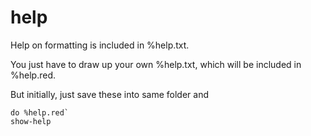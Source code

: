 # help

Help on formatting is included in %help.txt.

You just have to draw up your own %help.txt, which will be included in %help.red.

But initially, just save these into same folder and 

```
do %help.red`
show-help
```
